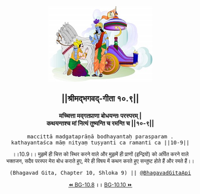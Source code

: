 <center><img src="../../asset/BG.png" alt="#API #bhagavadgitaapi #slok #nodejs #js #api #gitaapi #krishna #hinduism #vedic #ISKCON #shreemadbhagavadgita #technology"/>
<h2>||श्रीमद्‍भगवद्‍-गीता १०.९||</h2>
<h3>मच्चित्ता मद्गतप्राणा बोधयन्तः परस्परम् |<br/>कथयन्तश्च मां नित्यं तुष्यन्ति च रमन्ति च ||१०-९||</h3>
<pre>maccittā madgataprāṇā bodhayantaḥ parasparam .<br/>kathayantaśca māṃ nityaṃ tuṣyanti ca ramanti ca ||10-9||</pre>
<p>।।10.9।। मुझमें ही चित्त को स्थिर करने वाले और मुझमें ही प्राणों (इन्द्रियों) को अर्पित करने वाले भक्तजन, सदैव परस्पर मेरा बोध कराते हुए, मेरे ही विषय में कथन करते हुए सन्तुष्ट होते हैं और रमते हैं।।</p>
<pre>(Bhagavad Gita, Chapter 10, Shloka 9) || <a href="https://twitter.com/bhagavadgitaapi">@BhagavadGitaApi</a></pre><a href="../../10/8">⏪  BG-10.8</a><b>        ।।        </b><a href="../../10/10">BG-10.10  ⏩</a></center></center>